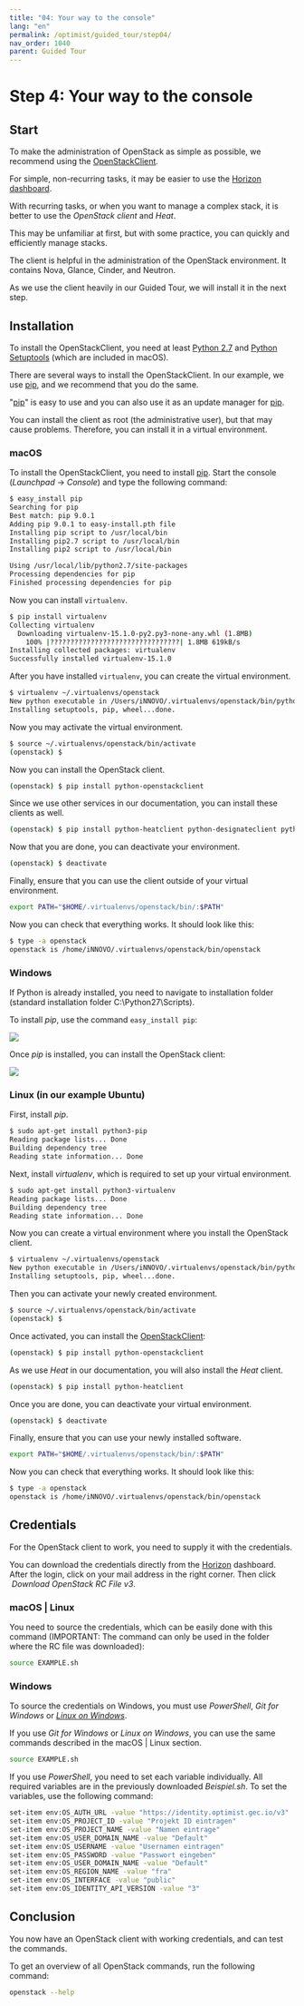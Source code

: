 ```yaml
---
title: "04: Your way to the console"
lang: "en"
permalink: /optimist/guided_tour/step04/
nav_order: 1040
parent: Guided Tour
---
```


# Step 4: Your way to the console

## Start

To make the administration of OpenStack as simple as possible, we recommend
using
the [OpenStackClient](https://docs.openstack.org/python-openstackclient/latest/).

For simple, non-recurring tasks, it may be easier to use the [Horizon
dashboard](https://dashboard.optimist.gec.io).

With recurring tasks, or when you want to manage a complex stack, it is better to use the *OpenStack client* and *Heat*.

This may be unfamiliar at first, but with some practice, you can quickly and efficiently manage stacks.

The client is helpful in the administration of the OpenStack environment. It contains
Nova, Glance, Cinder, and Neutron.

As we use the client heavily in our Guided Tour, we will install it in the next step.

## Installation

To install the OpenStackClient, you need at least [Python
2.7](https://www.python.org/downloads/release/python-2713/) and [Python
Setuptools](https://pypi.python.org/pypi/setuptools) (which are included in
macOS).

There are several ways to install the OpenStackClient. In our example, we
use [pip](https://de.wikipedia.org/wiki/Pip_(Python)),
and we recommend that you do the same.

"[pip](https://de.wikipedia.org/wiki/Pip_(Python))" is
easy to use and you can also use it as an update manager
for [pip](https://de.wikipedia.org/wiki/Pip_(Python)).

You can install the client as root (the administrative user),
but that may cause problems. Therefore, you can install it in a
virtual environment.

### macOS

To install the OpenStackClient, you need to install
[pip](https://de.wikipedia.org/wiki/Pip_(Python)). Start the console (*Launchpad*
→ *Console*) and type the following command:

```bash
$ easy_install pip
Searching for pip
Best match: pip 9.0.1
Adding pip 9.0.1 to easy-install.pth file
Installing pip script to /usr/local/bin
Installing pip2.7 script to /usr/local/bin
Installing pip2 script to /usr/local/bin

Using /usr/local/lib/python2.7/site-packages
Processing dependencies for pip
Finished processing dependencies for pip
```

Now you can install `virtualenv`.

```bash
$ pip install virtualenv
Collecting virtualenv
  Downloading virtualenv-15.1.0-py2.py3-none-any.whl (1.8MB)
    100% |????????????????????????????????| 1.8MB 619kB/s
Installing collected packages: virtualenv
Successfully installed virtualenv-15.1.0
```

After you have installed `virtualenv`, you can create the virtual environment.

```bash
$ virtualenv ~/.virtualenvs/openstack
New python executable in /Users/iNNOVO/.virtualenvs/openstack/bin/python
Installing setuptools, pip, wheel...done.
```

Now you may activate the virtual environment.

```bash
$ source ~/.virtualenvs/openstack/bin/activate
(openstack) $
```

Now you can install the OpenStack client.

```bash
(openstack) $ pip install python-openstackclient
```

Since we use other services in our documentation, you can install these clients as well.

```bash
(openstack) $ pip install python-heatclient python-designateclient python-octaviaclient
```

Now that you are done, you can deactivate your environment.

```bash
(openstack) $ deactivate
```

Finally, ensure that you can use the client outside of your virtual environment.

```bash
export PATH="$HOME/.virtualenvs/openstack/bin/:$PATH"
```

Now you can check that everything works. It should look like this:

```bash
$ type -a openstack
openstack is /home/iNNOVO/.virtualenvs/openstack/bin/openstack
```

### Windows

If Python is already installed, you need to navigate to installation folder
(standard installation folder C:\Python27\Scripts).

To install *pip*, use the command `easy_install pip`:

![](attachments/13533313.png)

Once *pip* is installed, you can install the OpenStack client:

![](attachments/13533314.png)

### Linux (in our example Ubuntu)

First, install *pip*.

```bash
$ sudo apt-get install python3-pip
Reading package lists... Done
Building dependency tree
Reading state information... Done
```

Next, install *virtualenv*, which is required to set up your virtual
environment.

```bash
$ sudo apt-get install python3-virtualenv
Reading package lists... Done
Building dependency tree
Reading state information... Done
```

Now you can create a virtual environment where you install the OpenStack client.

```bash
$ virtualenv ~/.virtualenvs/openstack
New python executable in /Users/iNNOVO/.virtualenvs/openstack/bin/python
Installing setuptools, pip, wheel...done.
```

Then you can activate your newly created environment.

```bash
$ source ~/.virtualenvs/openstack/bin/activate
(openstack) $
```

Once activated, you can install the
[OpenStackClient](https://docs.openstack.org/python-openstackclient/latest/):

```bash
(openstack) $ pip install python-openstackclient
```

As we use *Heat* in our documentation, you will also install the *Heat*
client.

```bash
(openstack) $ pip install python-heatclient
```

Once you are done, you can deactivate your virtual environment.

```bash
(openstack) $ deactivate
```

Finally, ensure that you can use your newly installed software.

```bash
export PATH="$HOME/.virtualenvs/openstack/bin/:$PATH"
```

Now you can check that everything works. It should look like this:

```bash
$ type -a openstack
openstack is /home/iNNOVO/.virtualenvs/openstack/bin/openstack
```

## Credentials

For the OpenStack client to work, you need to supply it with the credentials.

You can download the credentials directly from
the [Horizon](https://dashboard.optimist.gec.io/identity/)
dashboard. After the login, click on your mail address in the right corner. Then click
 *Download OpenStack RC File v3*.

### macOS | Linux

You need to source the credentials, which can be easily done
with this command (IMPORTANT: The command can only be used in the folder where
the RC file was downloaded):  

```bash
source EXAMPLE.sh
```

### Windows

To source the credentials on Windows, you must use
*PowerShell*, *Git for Windows* or [*Linux on Windows*](https://docs.microsoft.com/en-us/windows/wsl/install-win10).

If you use *Git for Windows* or *Linux on Windows*, you can use the same commands described
in the macOS | Linux section.

```bash
source EXAMPLE.sh
```

If you use *PowerShell*, you need to set each variable individually.
All required variables are in the previously downloaded *Beispiel.sh*.
To set the variables, use the following command:

```bash
set-item env:OS_AUTH_URL -value "https://identity.optimist.gec.io/v3"
set-item env:OS_PROJECT_ID -value "Projekt ID eintragen"
set-item env:OS_PROJECT_NAME -value "Namen eintrage"
set-item env:OS_USER_DOMAIN_NAME -value "Default"
set-item env:OS_USERNAME -value "Usernamen eintragen"
set-item env:OS_PASSWORD -value "Passwort eingeben"
set-item env:OS_USER_DOMAIN_NAME -value "Default"
set-item env:OS_REGION_NAME -value "fra"
set-item env:OS_INTERFACE -value "public"
set-item env:OS_IDENTITY_API_VERSION -value "3"
```

## Conclusion

You now have an OpenStack client with working credentials, and can test the commands.

To get an overview of all OpenStack commands, run the following command:

```bash
openstack --help
```
